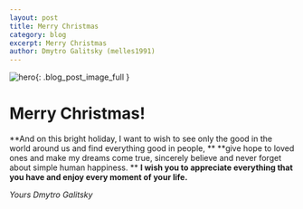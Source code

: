 ```yaml
---
layout: post
title: Merry Christmas 
category: blog
excerpt: Merry Christmas
author: Dmytro Galitsky (melles1991)
---
```


![hero]({{site.baseurl}}/images/2020-12-24/MerryChristmas.png){: .blog_post_image_full }

# Merry Christmas!  
**And on this bright holiday, I want to wish to see only the good in the world around us and find everything good in people, **
**give hope to loved ones and make my dreams come true, sincerely believe and never forget about simple human happiness. ** 
**I wish you to appreciate everything that you have and enjoy every moment of your life.**


*Yours Dmytro Galitsky*